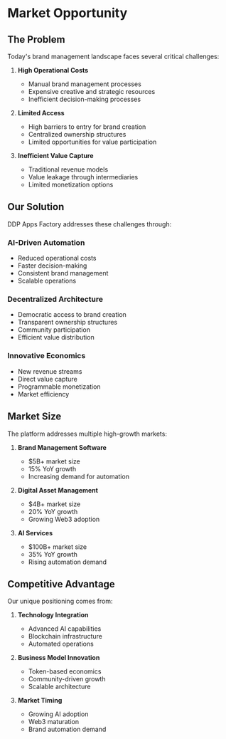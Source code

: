 # Market Opportunity

## The Problem

Today's brand management landscape faces several critical challenges:

1. **High Operational Costs**
   - Manual brand management processes
   - Expensive creative and strategic resources
   - Inefficient decision-making processes

2. **Limited Access**
   - High barriers to entry for brand creation
   - Centralized ownership structures
   - Limited opportunities for value participation

3. **Inefficient Value Capture**
   - Traditional revenue models
   - Value leakage through intermediaries
   - Limited monetization options

## Our Solution

DDP Apps Factory addresses these challenges through:

### AI-Driven Automation
- Reduced operational costs
- Faster decision-making
- Consistent brand management
- Scalable operations

### Decentralized Architecture
- Democratic access to brand creation
- Transparent ownership structures
- Community participation
- Efficient value distribution

### Innovative Economics
- New revenue streams
- Direct value capture
- Programmable monetization
- Market efficiency

## Market Size

The platform addresses multiple high-growth markets:

1. **Brand Management Software**
   - $5B+ market size
   - 15% YoY growth
   - Increasing demand for automation

2. **Digital Asset Management**
   - $4B+ market size
   - 20% YoY growth
   - Growing Web3 adoption

3. **AI Services**
   - $100B+ market size
   - 35% YoY growth
   - Rising automation demand

## Competitive Advantage

Our unique positioning comes from:

1. **Technology Integration**
   - Advanced AI capabilities
   - Blockchain infrastructure
   - Automated operations

2. **Business Model Innovation**
   - Token-based economics
   - Community-driven growth
   - Scalable architecture

3. **Market Timing**
   - Growing AI adoption
   - Web3 maturation
   - Brand automation demand
